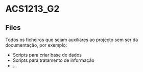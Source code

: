 ACS1213_G2
==========
Files
-------

Todos os ficheiros que sejam auxiliares ao projecto sem ser da documentação, por exemplo:
* Scripts para criar base de dados
* Scripts para tratamento de informação
* ...